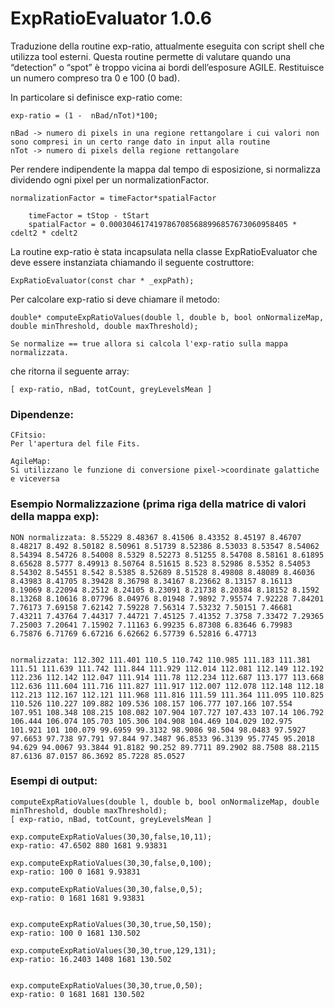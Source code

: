 # ExpRatioEvaluator 1.0.6

Traduzione della routine exp-ratio, attualmente eseguita con script shell che utilizza tool esterni.
Questa routine permette di valutare quando una “detection” o “spot” è troppo vicina ai bordi dell’esposure AGILE.
Restituisce un numero compreso tra 0 e 100 (0 bad).

In particolare si definisce exp-ratio come:

	exp-ratio = (1 -  nBad/nTot)*100; 
	
	nBad -> numero di pixels in una regione rettangolare i cui valori non sono compresi in un certo range dato in input alla routine
	nTot -> numero di pixels della regione rettangolare

Per rendere indipendente la mappa dal tempo di esposizione, si normalizza dividendo ogni pixel per un normalizationFactor.
	
	normalizationFactor = timeFactor*spatialFactor

        timeFactor = tStop - tStart
        spatialFactor = 0.0003046174197867085688996857673060958405 * cdelt2 * cdelt2


La routine exp-ratio è stata incapsulata nella classe ExpRatioEvaluator che deve essere instanziata chiamando il seguente costruttore:
	
	ExpRatioEvaluator(const char * _expPath);


Per calcolare exp-ratio si deve chiamare il metodo: 

	double* computeExpRatioValues(double l, double b, bool onNormalizeMap, double minThreshold, double maxThreshold);

	Se normalize == true allora si calcola l'exp-ratio sulla mappa normalizzata.


che ritorna il seguente array:

	[ exp-ratio, nBad, totCount, greyLevelsMean ]


### Dipendenze:

	CFitsio: 
	Per l'apertura del file Fits. 

	AgileMap:
	Si utilizzano le funzione di conversione pixel->coordinate galattiche e viceversa

### Esempio Normalizzazione (prima riga della matrice di valori della mappa exp):
	
	NON normalizzata: 8.55229 8.48367 8.41506 8.43352 8.45197 8.46707 8.48217 8.492 8.50182 8.50961 8.51739 8.52386 8.53033 8.53547 8.54062 8.54394 8.54726 8.54008 8.5329 8.52273 8.51255 8.54708 8.58161 8.61895 8.65628 8.5777 8.49913 8.50764 8.51615 8.523 8.52986 8.5352 8.54053 8.54302 8.54551 8.542 8.5385 8.52689 8.51528 8.49808 8.48089 8.46036 8.43983 8.41705 8.39428 8.36798 8.34167 8.23662 8.13157 8.16113 8.19069 8.22094 8.2512 8.24105 8.23091 8.21738 8.20384 8.18152 8.1592 8.13268 8.10616 8.07796 8.04976 8.01948 7.9892 7.95574 7.92228 7.84201 7.76173 7.69158 7.62142 7.59228 7.56314 7.53232 7.50151 7.46681 7.43211 7.43764 7.44317 7.44721 7.45125 7.41352 7.3758 7.33472 7.29365 7.25003 7.20641 7.15902 7.11163 6.99235 6.87308 6.83646 6.79983 6.75876 6.71769 6.67216 6.62662 6.57739 6.52816 6.47713 
 

	normalizzata: 112.302 111.401 110.5 110.742 110.985 111.183 111.381 111.51 111.639 111.742 111.844 111.929 112.014 112.081 112.149 112.192 112.236 112.142 112.047 111.914 111.78 112.234 112.687 113.177 113.668 112.636 111.604 111.716 111.827 111.917 112.007 112.078 112.148 112.18 112.213 112.167 112.121 111.968 111.816 111.59 111.364 111.095 110.825 110.526 110.227 109.882 109.536 108.157 106.777 107.166 107.554 107.951 108.348 108.215 108.082 107.904 107.727 107.433 107.14 106.792 106.444 106.074 105.703 105.306 104.908 104.469 104.029 102.975 101.921 101 100.079 99.6959 99.3132 98.9086 98.504 98.0483 97.5927 97.6653 97.738 97.791 97.844 97.3487 96.8533 96.3139 95.7745 95.2018 94.629 94.0067 93.3844 91.8182 90.252 89.7711 89.2902 88.7508 88.2115 87.6136 87.0157 86.3692 85.7228 85.0527 


### Esempi di output:

	computeExpRatioValues(double l, double b, bool onNormalizeMap, double minThreshold, double maxThreshold);
	[ exp-ratio, nBad, totCount, greyLevelsMean ]

	exp.computeExpRatioValues(30,30,false,10,11);
	exp-ratio: 47.6502 880 1681 9.93831

	exp.computeExpRatioValues(30,30,false,0,100);
	exp-ratio: 100 0 1681 9.93831

	exp.computeExpRatioValues(30,30,false,0,5);
	exp-ratio: 0 1681 1681 9.93831


	exp.computeExpRatioValues(30,30,true,50,150);
	exp-ratio: 100 0 1681 130.502

	exp.computeExpRatioValues(30,30,true,129,131);
	exp-ratio: 16.2403 1408 1681 130.502


	exp.computeExpRatioValues(30,30,true,0,50);
	exp-ratio: 0 1681 1681 130.502



	 
 	
